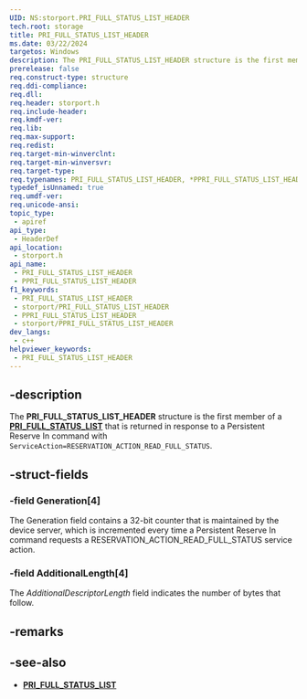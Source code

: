 ```yaml
---
UID: NS:storport.PRI_FULL_STATUS_LIST_HEADER
tech.root: storage
title: PRI_FULL_STATUS_LIST_HEADER
ms.date: 03/22/2024
targetos: Windows
description: The PRI_FULL_STATUS_LIST_HEADER structure is the first member of a PRI_FULL_STATUS_LIST that is returned in response to a Persistent Reserve In command with ServiceAction=RESERVATION_ACTION_READ_FULL_STATUS.
prerelease: false
req.construct-type: structure
req.ddi-compliance: 
req.dll: 
req.header: storport.h
req.include-header: 
req.kmdf-ver: 
req.lib: 
req.max-support: 
req.redist: 
req.target-min-winverclnt: 
req.target-min-winversvr: 
req.target-type: 
req.typenames: PRI_FULL_STATUS_LIST_HEADER, *PPRI_FULL_STATUS_LIST_HEADER
typedef_isUnnamed: true
req.umdf-ver: 
req.unicode-ansi: 
topic_type:
 - apiref
api_type:
 - HeaderDef
api_location:
 - storport.h
api_name:
 - PRI_FULL_STATUS_LIST_HEADER
 - PPRI_FULL_STATUS_LIST_HEADER
f1_keywords:
 - PRI_FULL_STATUS_LIST_HEADER
 - storport/PRI_FULL_STATUS_LIST_HEADER
 - PPRI_FULL_STATUS_LIST_HEADER
 - storport/PPRI_FULL_STATUS_LIST_HEADER
dev_langs:
 - c++
helpviewer_keywords:
 - PRI_FULL_STATUS_LIST_HEADER
---
```


## -description

The **PRI_FULL_STATUS_LIST_HEADER** structure is the first member of a **[PRI_FULL_STATUS_LIST](ns-storport-pri_full_status_list.md)** that is returned in response to a Persistent Reserve In command with `ServiceAction=RESERVATION_ACTION_READ_FULL_STATUS`.

## -struct-fields

### -field Generation[4]

The Generation field contains a 32-bit counter that is maintained by the device server, which is incremented every time a Persistent Reserve In command requests a RESERVATION_ACTION_READ_FULL_STATUS service action.

### -field AdditionalLength[4]

The *AdditionalDescriptorLength* field indicates the number of bytes that follow.

## -remarks

## -see-also

- **[PRI_FULL_STATUS_LIST](ns-storport-pri_full_status_list.md)**
